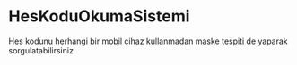 # HesKoduOkumaSistemi
Hes kodunu herhangi bir mobil cihaz kullanmadan maske tespiti de yaparak sorgulatabilirsiniz
